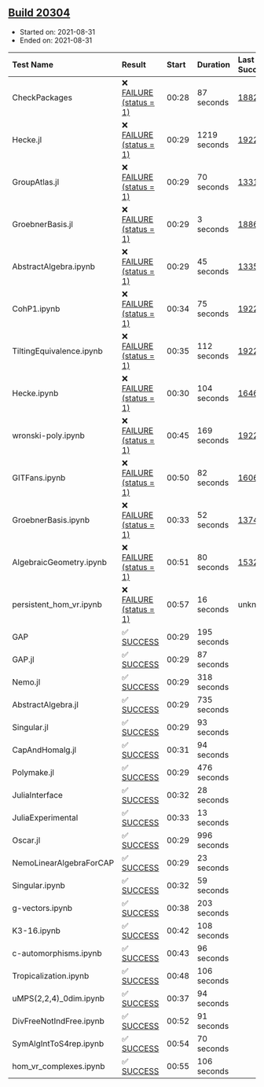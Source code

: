 ## [Build 20304](https://oscarci.mathematik.uni-kl.de/job/oscar/20304/)

* Started on: 2021-08-31
* Ended on: 2021-08-31

| Test Name    | Result | Start | Duration | Last Success | First Failure |
|:-------------|:-------|:------|:---------|:-------------|:--------------|
| CheckPackages | ❌ [FAILURE (status = 1)](https://oscarci.mathematik.uni-kl.de/job/oscar/20304/artifact/logs/build-20304/CheckPackages.log) | 00:28 | 87 seconds | [18822](https://oscarci.mathematik.uni-kl.de/job/oscar/18822/) | [18823](https://oscarci.mathematik.uni-kl.de/job/oscar/18823/) |
| Hecke.jl | ❌ [FAILURE (status = 1)](https://oscarci.mathematik.uni-kl.de/job/oscar/20304/artifact/logs/build-20304/Hecke.jl.log) | 00:29 | 1219 seconds | [19222](https://oscarci.mathematik.uni-kl.de/job/oscar/19222/) | [20152](https://oscarci.mathematik.uni-kl.de/job/oscar/20152/) |
| GroupAtlas.jl | ❌ [FAILURE (status = 1)](https://oscarci.mathematik.uni-kl.de/job/oscar/20304/artifact/logs/build-20304/GroupAtlas.jl.log) | 00:29 | 70 seconds | [13311](https://oscarci.mathematik.uni-kl.de/job/oscar/13311/) | [13312](https://oscarci.mathematik.uni-kl.de/job/oscar/13312/) |
| GroebnerBasis.jl | ❌ [FAILURE (status = 1)](https://oscarci.mathematik.uni-kl.de/job/oscar/20304/artifact/logs/build-20304/GroebnerBasis.jl.log) | 00:29 | 3 seconds | [18864](https://oscarci.mathematik.uni-kl.de/job/oscar/18864/) | [18865](https://oscarci.mathematik.uni-kl.de/job/oscar/18865/) |
| AbstractAlgebra.ipynb | ❌ [FAILURE (status = 1)](https://oscarci.mathematik.uni-kl.de/job/oscar/20304/artifact/logs/build-20304/AbstractAlgebra.ipynb.log) | 00:29 | 45 seconds | [13355](https://oscarci.mathematik.uni-kl.de/job/oscar/13355/) | [13356](https://oscarci.mathematik.uni-kl.de/job/oscar/13356/) |
| CohP1.ipynb | ❌ [FAILURE (status = 1)](https://oscarci.mathematik.uni-kl.de/job/oscar/20304/artifact/logs/build-20304/CohP1.ipynb.log) | 00:34 | 75 seconds | [19222](https://oscarci.mathematik.uni-kl.de/job/oscar/19222/) | [20152](https://oscarci.mathematik.uni-kl.de/job/oscar/20152/) |
| TiltingEquivalence.ipynb | ❌ [FAILURE (status = 1)](https://oscarci.mathematik.uni-kl.de/job/oscar/20304/artifact/logs/build-20304/TiltingEquivalence.ipynb.log) | 00:35 | 112 seconds | [19222](https://oscarci.mathematik.uni-kl.de/job/oscar/19222/) | [20152](https://oscarci.mathematik.uni-kl.de/job/oscar/20152/) |
| Hecke.ipynb | ❌ [FAILURE (status = 1)](https://oscarci.mathematik.uni-kl.de/job/oscar/20304/artifact/logs/build-20304/Hecke.ipynb.log) | 00:30 | 104 seconds | [16463](https://oscarci.mathematik.uni-kl.de/job/oscar/16463/) | [16464](https://oscarci.mathematik.uni-kl.de/job/oscar/16464/) |
| wronski-poly.ipynb | ❌ [FAILURE (status = 1)](https://oscarci.mathematik.uni-kl.de/job/oscar/20304/artifact/logs/build-20304/wronski-poly.ipynb.log) | 00:45 | 169 seconds | [19222](https://oscarci.mathematik.uni-kl.de/job/oscar/19222/) | [20152](https://oscarci.mathematik.uni-kl.de/job/oscar/20152/) |
| GITFans.ipynb | ❌ [FAILURE (status = 1)](https://oscarci.mathematik.uni-kl.de/job/oscar/20304/artifact/logs/build-20304/GITFans.ipynb.log) | 00:50 | 82 seconds | [16068](https://oscarci.mathematik.uni-kl.de/job/oscar/16068/) | [16069](https://oscarci.mathematik.uni-kl.de/job/oscar/16069/) |
| GroebnerBasis.ipynb | ❌ [FAILURE (status = 1)](https://oscarci.mathematik.uni-kl.de/job/oscar/20304/artifact/logs/build-20304/GroebnerBasis.ipynb.log) | 00:33 | 52 seconds | [13748](https://oscarci.mathematik.uni-kl.de/job/oscar/13748/) | [13749](https://oscarci.mathematik.uni-kl.de/job/oscar/13749/) |
| AlgebraicGeometry.ipynb | ❌ [FAILURE (status = 1)](https://oscarci.mathematik.uni-kl.de/job/oscar/20304/artifact/logs/build-20304/AlgebraicGeometry.ipynb.log) | 00:51 | 80 seconds | [15322](https://oscarci.mathematik.uni-kl.de/job/oscar/15322/) | [15323](https://oscarci.mathematik.uni-kl.de/job/oscar/15323/) |
| persistent_hom_vr.ipynb | ❌ [FAILURE (status = 1)](https://oscarci.mathematik.uni-kl.de/job/oscar/20304/artifact/logs/build-20304/persistent_hom_vr.ipynb.log) | 00:57 | 16 seconds | unknown | unknown |
| GAP | ✅ [SUCCESS](https://oscarci.mathematik.uni-kl.de/job/oscar/20304/artifact/logs/build-20304/GAP.log) | 00:29 | 195 seconds |  |  |
| GAP.jl | ✅ [SUCCESS](https://oscarci.mathematik.uni-kl.de/job/oscar/20304/artifact/logs/build-20304/GAP.jl.log) | 00:29 | 87 seconds |  |  |
| Nemo.jl | ✅ [SUCCESS](https://oscarci.mathematik.uni-kl.de/job/oscar/20304/artifact/logs/build-20304/Nemo.jl.log) | 00:29 | 318 seconds |  |  |
| AbstractAlgebra.jl | ✅ [SUCCESS](https://oscarci.mathematik.uni-kl.de/job/oscar/20304/artifact/logs/build-20304/AbstractAlgebra.jl.log) | 00:29 | 735 seconds |  |  |
| Singular.jl | ✅ [SUCCESS](https://oscarci.mathematik.uni-kl.de/job/oscar/20304/artifact/logs/build-20304/Singular.jl.log) | 00:29 | 93 seconds |  |  |
| CapAndHomalg.jl | ✅ [SUCCESS](https://oscarci.mathematik.uni-kl.de/job/oscar/20304/artifact/logs/build-20304/CapAndHomalg.jl.log) | 00:31 | 94 seconds |  |  |
| Polymake.jl | ✅ [SUCCESS](https://oscarci.mathematik.uni-kl.de/job/oscar/20304/artifact/logs/build-20304/Polymake.jl.log) | 00:29 | 476 seconds |  |  |
| JuliaInterface | ✅ [SUCCESS](https://oscarci.mathematik.uni-kl.de/job/oscar/20304/artifact/logs/build-20304/JuliaInterface.log) | 00:32 | 28 seconds |  |  |
| JuliaExperimental | ✅ [SUCCESS](https://oscarci.mathematik.uni-kl.de/job/oscar/20304/artifact/logs/build-20304/JuliaExperimental.log) | 00:33 | 13 seconds |  |  |
| Oscar.jl | ✅ [SUCCESS](https://oscarci.mathematik.uni-kl.de/job/oscar/20304/artifact/logs/build-20304/Oscar.jl.log) | 00:29 | 996 seconds |  |  |
| NemoLinearAlgebraForCAP | ✅ [SUCCESS](https://oscarci.mathematik.uni-kl.de/job/oscar/20304/artifact/logs/build-20304/NemoLinearAlgebraForCAP.log) | 00:29 | 23 seconds |  |  |
| Singular.ipynb | ✅ [SUCCESS](https://oscarci.mathematik.uni-kl.de/job/oscar/20304/artifact/logs/build-20304/Singular.ipynb.log) | 00:32 | 59 seconds |  |  |
| g-vectors.ipynb | ✅ [SUCCESS](https://oscarci.mathematik.uni-kl.de/job/oscar/20304/artifact/logs/build-20304/g-vectors.ipynb.log) | 00:38 | 203 seconds |  |  |
| K3-16.ipynb | ✅ [SUCCESS](https://oscarci.mathematik.uni-kl.de/job/oscar/20304/artifact/logs/build-20304/K3-16.ipynb.log) | 00:42 | 108 seconds |  |  |
| c-automorphisms.ipynb | ✅ [SUCCESS](https://oscarci.mathematik.uni-kl.de/job/oscar/20304/artifact/logs/build-20304/c-automorphisms.ipynb.log) | 00:43 | 96 seconds |  |  |
| Tropicalization.ipynb | ✅ [SUCCESS](https://oscarci.mathematik.uni-kl.de/job/oscar/20304/artifact/logs/build-20304/Tropicalization.ipynb.log) | 00:48 | 106 seconds |  |  |
| uMPS(2,2,4)_0dim.ipynb | ✅ [SUCCESS](https://oscarci.mathematik.uni-kl.de/job/oscar/20304/artifact/logs/build-20304/uMPS-2-2-4-_0dim.ipynb.log) | 00:37 | 94 seconds |  |  |
| DivFreeNotIndFree.ipynb | ✅ [SUCCESS](https://oscarci.mathematik.uni-kl.de/job/oscar/20304/artifact/logs/build-20304/DivFreeNotIndFree.ipynb.log) | 00:52 | 91 seconds |  |  |
| SymAlgIntToS4rep.ipynb | ✅ [SUCCESS](https://oscarci.mathematik.uni-kl.de/job/oscar/20304/artifact/logs/build-20304/SymAlgIntToS4rep.ipynb.log) | 00:54 | 70 seconds |  |  |
| hom_vr_complexes.ipynb | ✅ [SUCCESS](https://oscarci.mathematik.uni-kl.de/job/oscar/20304/artifact/logs/build-20304/hom_vr_complexes.ipynb.log) | 00:55 | 106 seconds |  |  |
